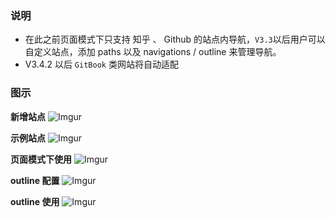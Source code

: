 ### 说明
- 在此之前页面模式下只支持 知乎 、 Github 的站点内导航，`V3.3`以后用户可以自定义站点，添加 paths 以及 navigations / outline 来管理导航。
- V3.4.2 以后 `GitBook` 类网站将自动适配

### 图示
**新增站点**
![Imgur](https://i.imgur.com/2DpjCf5.png)

**示例站点**
![Imgur](https://i.imgur.com/rM9ahzJ.png)

**页面模式下使用**
![Imgur](https://i.imgur.com/9xtWxcU.png)

**outline 配置**
![Imgur](https://i.imgur.com/m6OByqb.png)

**outline 使用**
![Imgur](https://i.imgur.com/qlGrypv.png)